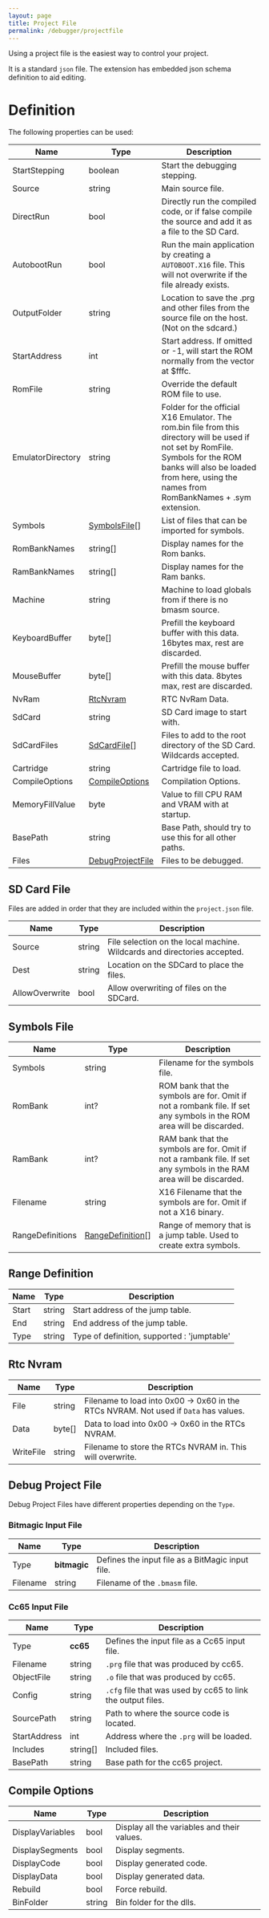```yaml
---
layout: page
title: Project File
permalink: /debugger/projectfile
---
```


Using a project file is the easiest way to control your project.

It is a standard `json` file. The extension has embedded json schema definition to aid editing.

# Definition

The following properties can be used:

| Name | Type | Description |
| -- | -- | -- |
| StartStepping | boolean | Start the debugging stepping. |
| Source | string | Main source file. |
| DirectRun | bool | Directly run the compiled code, or if false compile the source and add it as a file to the SD Card. |
| AutobootRun | bool | Run the main application by creating a `AUTOBOOT.X16` file. This will not overwrite if the file already exists. |
| OutputFolder | string | Location to save the .prg and other files from the source file on the host. (Not on the sdcard.) |
| StartAddress | int | Start address. If omitted or -1, will start the ROM normally from the vector at $fffc. |
| RomFile | string | Override the default ROM file to use. |
| EmulatorDirectory | string | Folder for the official X16 Emulator. The rom.bin file from this directory will be used if not set by RomFile. Symbols for the ROM banks will also be loaded from here, using the names from RomBankNames + .sym extension. |
| Symbols | [SymbolsFile](#sd-card-file)[] | List of files that can be imported for symbols. |
| RomBankNames | string[] | Display names for the Rom banks. |
| RamBankNames | string[] | Display names for the Ram banks. |
| Machine | string | Machine to load globals from if there is no bmasm source. |
| KeyboardBuffer | byte[] | Prefill the keyboard buffer with this data. 16bytes max, rest are discarded. |
| MouseBuffer | byte[] | Prefill the mouse buffer with this data. 8bytes max, rest are discarded. |
| NvRam | [RtcNvram](#rtc-nvram) | RTC NvRam Data. |
| SdCard | string | SD Card image to start with. |
| SdCardFiles | [SdCardFile](#sd-card-file)[] | Files to add to the root directory of the SD Card. Wildcards accepted. |
| Cartridge | string | Cartridge file to load. |
| CompileOptions | [CompileOptions](#compile-options) | Compilation Options. |
| MemoryFillValue | byte | Value to fill CPU RAM and VRAM with at startup. |
| BasePath | string | Base Path, should try to use this for all other paths. |
| Files | [DebugProjectFile](#debug-project-file) | Files to be debugged. |

## SD Card File

Files are added in order that they are included within the `project.json` file.

| Name | Type | Description |
| -- | -- | -- |
| Source | string | File selection on the local machine. Wildcards and directories accepted. |
| Dest | string | Location on the SDCard to place the files. |
| AllowOverwrite | bool | Allow overwriting of files on the SDCard. |

## Symbols File

| Name | Type | Description |
| -- | -- | -- |
| Symbols | string | Filename for the symbols file. |
| RomBank | int? | ROM bank that the symbols are for. Omit if not a rombank file. If set any symbols in the ROM area will be discarded. |
| RamBank | int? | RAM bank that the symbols are for. Omit if not a rambank file. If set any symbols in the RAM area will be discarded. |
| Filename | string | X16 Filename that the symbols are for. Omit if not a X16 binary. |
| RangeDefinitions | [RangeDefinition](#range-definition)[] | Range of memory that is a jump table. Used to create extra symbols. |

## Range Definition

| Name | Type | Description |
| -- | -- | -- |
| Start | string | Start address of the jump table. |
| End | string | End address of the jump table. |
| Type | string | Type of definition, supported : 'jumptable' |

## Rtc Nvram

| Name | Type | Description |
| -- | -- | -- |
| File | string | Filename to load into 0x00 -> 0x60 in the RTCs NVRAM. Not used if `Data` has values. |
| Data | byte[] | Data to load into 0x00 -> 0x60 in the RTCs NVRAM. |
| WriteFile | string | Filename to store the RTCs NVRAM in. This will overwrite. |

## Debug Project File

Debug Project Files have different properties depending on the `Type`.

### Bitmagic Input File

| Name | Type | Description |
| -- | -- | -- |
| Type | **bitmagic** | Defines the input file as a BitMagic input file. |
| Filename | string | Filename of the `.bmasm` file. |

### Cc65 Input File

| Name | Type | Description |
| -- | -- | -- |
| Type | **cc65** | Defines the input file as a Cc65 input file. |
| Filename | string | `.prg` file that was produced by cc65. |
| ObjectFile | string | `.o` file that was produced by cc65. |
| Config | string | `.cfg` file that was used by cc65 to link the output files. |
| SourcePath | string | Path to where the source code is located. |
| StartAddress | int | Address where the `.prg` will be loaded. |
| Includes | string[] | Included files. |
| BasePath | string | Base path for the cc65 project. |

## Compile Options

| Name | Type | Description |
| -- | -- | -- |
| DisplayVariables | bool | Display all the variables and their values. |
| DisplaySegments | bool | Display segments. |
| DisplayCode | bool | Display generated code. |
| DisplayData | bool | Display generated data. |
| Rebuild | bool | Force rebuild. |
| BinFolder | string | Bin folder for the dlls. |
